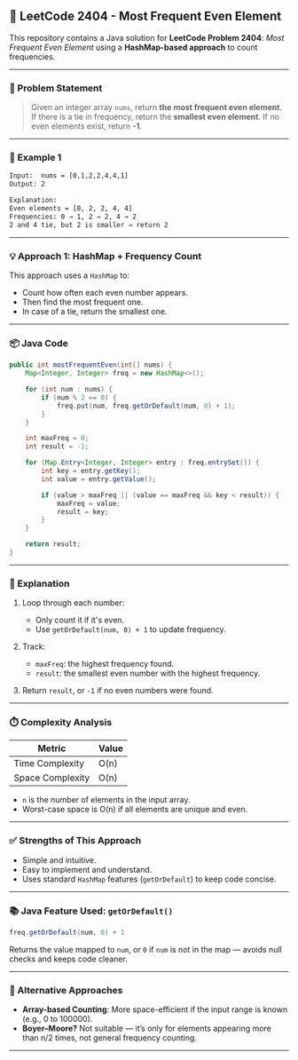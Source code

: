 

## 🔢 LeetCode 2404 - Most Frequent Even Element

This repository contains a Java solution for **LeetCode Problem 2404**: *Most Frequent Even Element* using a **HashMap-based approach** to count frequencies.

---

### 📝 Problem Statement

> Given an integer array `nums`, return **the most frequent even element**.
> If there is a tie in frequency, return the **smallest even element**.
> If no even elements exist, return **-1**.

---

### 🧪 Example 1

```txt
Input:  nums = [0,1,2,2,4,4,1]
Output: 2

Explanation:
Even elements = [0, 2, 2, 4, 4]
Frequencies: 0 → 1, 2 → 2, 4 → 2
2 and 4 tie, but 2 is smaller → return 2
```

---

### 💡 Approach 1: HashMap + Frequency Count

This approach uses a `HashMap` to:

* Count how often each even number appears.
* Then find the most frequent one.
* In case of a tie, return the smallest one.

---

### 📦 Java Code

```java
public int mostFrequentEven(int[] nums) {
    Map<Integer, Integer> freq = new HashMap<>();

    for (int num : nums) {
        if (num % 2 == 0) {
            freq.put(num, freq.getOrDefault(num, 0) + 1);
        }
    }

    int maxFreq = 0;
    int result = -1;

    for (Map.Entry<Integer, Integer> entry : freq.entrySet()) {
        int key = entry.getKey();
        int value = entry.getValue();

        if (value > maxFreq || (value == maxFreq && key < result)) {
            maxFreq = value;
            result = key;
        }
    }

    return result;
}
```

---

### 🧠 Explanation

1. Loop through each number:

   * Only count it if it's even.
   * Use `getOrDefault(num, 0) + 1` to update frequency.
2. Track:

   * `maxFreq`: the highest frequency found.
   * `result`: the smallest even number with the highest frequency.
3. Return `result`, or `-1` if no even numbers were found.

---

### ⏱️ Complexity Analysis

| Metric           | Value |
| ---------------- | ----- |
| Time Complexity  | O(n)  |
| Space Complexity | O(n)  |

* `n` is the number of elements in the input array.
* Worst-case space is O(n) if all elements are unique and even.

---

### ✅ Strengths of This Approach

* Simple and intuitive.
* Easy to implement and understand.
* Uses standard `HashMap` features (`getOrDefault`) to keep code concise.

---

### 📚 Java Feature Used: `getOrDefault()`

```java
freq.getOrDefault(num, 0) + 1
```

Returns the value mapped to `num`, or `0` if `num` is not in the map — avoids null checks and keeps code cleaner.

---

### 🔄 Alternative Approaches

* **Array-based Counting**: More space-efficient if the input range is known (e.g., 0 to 100000).
* **Boyer–Moore?** Not suitable — it’s only for elements appearing more than n/2 times, not general frequency counting.

---

